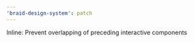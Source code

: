 ```yaml
---
'braid-design-system': patch
---
```


Inline: Prevent overlapping of preceding interactive components
